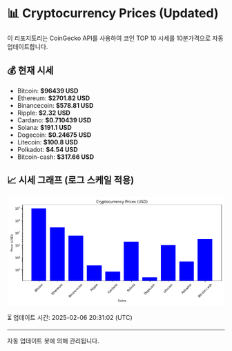 
# 📊 Cryptocurrency Prices (Updated)

이 리포지토리는 CoinGecko API를 사용하여 코인 TOP 10 시세를 10분가격으로 자동 업데이트합니다.

## 💰 현재 시세
- Bitcoin: **$96439 USD**
- Ethereum: **$2701.82 USD**
- Binancecoin: **$578.81 USD**
- Ripple: **$2.32 USD**
- Cardano: **$0.710439 USD**
- Solana: **$191.1 USD**
- Dogecoin: **$0.24675 USD**
- Litecoin: **$100.8 USD**
- Polkadot: **$4.54 USD**
- Bitcoin-cash: **$317.66 USD**

## 📈 시세 그래프 (로그 스케일 적용)
![Crypto Prices](crypto_prices.png)

⏳ 업데이트 시간: 2025-02-06 20:31:02 (UTC)

---
자동 업데이트 봇에 의해 관리됩니다.
